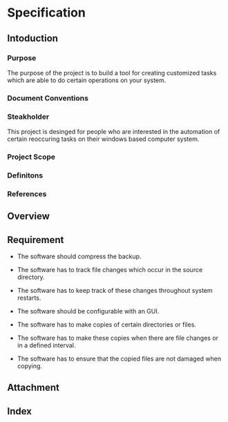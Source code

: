 # Specification

## Intoduction
### Purpose
The purpose of the project is to build a tool for creating customized tasks which are able to do certain operations on your system.

### Document Conventions

### Steakholder
This project is desinged for people who are interested in the automation of certain reoccuring tasks on their windows based computer system.

### Project Scope


### Definitons

### References


## Overview

## Requirement

+ The software should compress the backup.

+ The software has to track file changes which occur in the source directory.

+ The software has to keep track of these changes throughout system restarts.

+ The software should be configurable with an GUI.

+ The software has to make copies of certain directories or files.

+ The software has to make these copies when there are file changes or in a defined interval.

+ The software has to ensure that the copied files are not damaged when copying.

## Attachment

## Index